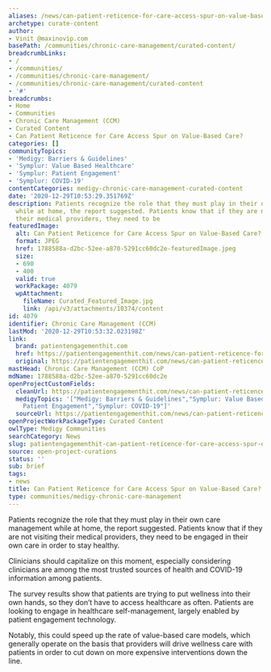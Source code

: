 ```yaml
---
aliases: /news/can-patient-reticence-for-care-access-spur-on-value-based-care
archetype: curate-content
author:
- Vinit @maxinovip.com
basePath: /communities/chronic-care-management/curated-content/
breadcrumbLinks:
- /
- /communities/
- /communities/chronic-care-management/
- /communities/chronic-care-management/curated-content
- '#'
breadcrumbs:
- Home
- Communities
- Chronic Care Management (CCM)
- Curated Content
- Can Patient Reticence for Care Access Spur on Value-Based Care?
categories: []
communityTopics:
- 'Medigy: Barriers & Guidelines'
- 'Symplur: Value Based Healthcare'
- 'Symplur: Patient Engagement'
- 'Symplur: COVID-19'
contentCategories: medigy-chronic-care-management-curated-content
date: '2020-12-29T10:53:29.351769Z'
description: Patients recognize the role that they must play in their own care management
  while at home, the report suggested. Patients know that if they are not visiting
  their medical providers, they need to be
featuredImage:
  alt: Can Patient Reticence for Care Access Spur on Value-Based Care?
  format: JPEG
  href: 1788588a-d2bc-52ee-a870-5291cc60dc2e-featuredImage.jpeg
  size:
  - 690
  - 400
  valid: true
  workPackage: 4079
  wpAttachment:
    fileName: Curated_Featured_Image.jpg
    link: /api/v3/attachments/10374/content
id: 4079
identifier: Chronic Care Management (CCM)
lastMod: '2020-12-29T10:53:32.023198Z'
link:
  brand: patientengagementhit.com
  href: https://patientengagementhit.com/news/can-patient-reticence-for-care-access-spur-on-value-based-care
  original: https://patientengagementhit.com/news/can-patient-reticence-for-care-access-spur-on-value-based-care
mastHead: Chronic Care Management (CCM) CoP
mdName: 1788588a-d2bc-52ee-a870-5291cc60dc2e
openProjectCustomFields:
  cleanUrl: https://patientengagementhit.com/news/can-patient-reticence-for-care-access-spur-on-value-based-care
  medigyTopics: '["Medigy: Barriers & Guidelines","Symplur: Value Based Healthcare","Symplur:
    Patient Engagement","Symplur: COVID-19"]'
  sourceUrl: https://patientengagementhit.com/news/can-patient-reticence-for-care-access-spur-on-value-based-care
openProjectWorkPackageType: Curated Content
owlType: Medigy Communities
searchCategory: News
slug: patientengagementhit-can-patient-reticence-for-care-access-spur-on-value-based-care
source: open-project-curations
status: ''
sub: brief
tags:
- news
title: Can Patient Reticence for Care Access Spur on Value-Based Care?
type: communities/medigy-chronic-care-management
---
```


<p>Patients recognize the role that they must play in their own care management while at home, the report suggested. Patients know that if they are not visiting their medical providers, they need to be engaged in their own care in order to stay healthy.</p><p>Clinicians should capitalize on this moment, especially considering clinicians are among the most trusted sources of health and COVID-19 information among patients.</p><p>The survey results show that patients are trying to put wellness into their own hands, so they don’t have to access healthcare as often. Patients are looking to engage in healthcare self-management, largely enabled by patient engagement technology.</p><p>Notably, this could speed up the rate of value-based care models, which generally operate on the basis that providers will drive wellness care with patients in order to cut down on more expensive interventions down the line.</p>